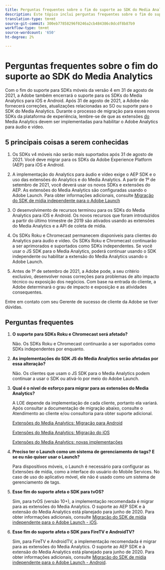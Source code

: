 ```yaml
---
title: Perguntas frequentes sobre o fim do suporte ao SDK do Media Analytics
description: Este tópico inclui perguntas frequentes sobre o fim do suporte para SDKs do Media Analytics.
translation-type: tm+mt
source-git-commit: 300eb77858296f0246a2cb484386c0dcdf8b87b9
workflow-type: tm+mt
source-wordcount: '650'
ht-degree: 2%

---
```



# Perguntas frequentes sobre o fim do suporte ao SDK do Media Analytics

Com o fim do suporte para SDKs móveis da versão 4 em 31 de agosto de 2021, a Adobe também encerrará o suporte para os SDKs do Media Analytics para iOS e Android. Após 31 de agosto de 2021, a Adobe não fornecerá correções, atualizações relacionadas ao SO ou suporte para o SDK do Media Analytics.  Durante o processo de migração para esses novos SDKs da plataforma de experiência, lembre-se de que as extensões [do](https://aep-sdks.gitbook.io/docs/using-mobile-extensions/adobe-media-analytics) Media Analytics devem ser implementadas para habilitar o Adobe Analytics para áudio e vídeo.

## 5 principais coisas a serem conhecidas

1. Os SDKs v4 móveis não serão mais suportados após 31 de agosto de 2021. Você deve migrar para os SDKs da Adobe Experience Platform (AEP) para iOS e Android.

1. A implementação do Analytics para áudio e vídeo exige o AEP SDK e o uso das extensões do Analytics e do Media Analytics. A partir de 1º de setembro de 2021, você deverá usar os novos SDKs e extensões do AEP.  As extensões do Media Analytics são configuradas usando o Adobe Launch.  Para obter informações adicionais, consulte [Migração do SDK de mídia independente para o Adobe Launch](https://docs.adobe.com/content/help/en/media-analytics/using/sdk-implement/sdk-to-launch/sdk-to-launch-migration.html)

1. O desenvolvimento de recursos terminou para os SDKs do Media Analytics para iOS e Android.  Os novos recursos que foram introduzidos a partir do último trimestre de 2019 são ativados usando as extensões do Media Analytics e a API de coleta de mídia.

1. Os SDKs Roku e Chromecast permanecem disponíveis para clientes do Analytics para áudio e vídeo. Os SDKs Roku e Chromecast continuarão a ser aprimorados e suportados como SDKs independentes.  Se você usar o JS SDK para o Media Analytics, poderá continuar usando o SDK independente ou habilitar a extensão do Media Analytics usando o Adobe Launch.

1. Antes de 1º de setembro de 2021, a Adobe pode, a seu critério exclusivo, desenvolver novas correções para problemas de alto impacto técnico ou exposição dos negócios. Com base na entrada do cliente, a Adobe determinará o grau de impacto e exposição e as atividades consequentes.

Entre em contato com seu Gerente de sucesso de cliente da Adobe se tiver dúvidas.

## Perguntas frequentes

1. **O suporte para SDKs Roku e Chromecast será afetado? &#x200B;**

   Não.  Os SDKs Roku e Chromecast continuarão a ser suportados como SDKs independentes por enquanto. &#x200B; &#x200B;
1. **As implementações do SDK JS do Media Analytics serão afetadas por essa alteração? &#x200B;**

   Não.  Os clientes que usam o JS SDK para o Media Analytics podem continuar a usar o SDK ou ativá-lo por meio do Adobe Launch.
&#x200B;
1. **Qual é o nível de esforço para migrar para as extensões do Media Analytics? &#x200B;**

   A LOE depende da implementação de cada cliente, portanto ela variará.  Após consultar a documentação de migração abaixo, consulte o Atendimento ao cliente e/ou consultoria para obter suporte adicional.

   [Extensões do Media Analytics: Migração para Android](https://docs.adobe.com/content/help/en/media-analytics/using/sdk-implement/sdk-to-launch/sdk-to-launch-migration-platforms/sdk-to-launch-migration-android.html)

   [Extensões do Media Analytics: Migração do iOS](https://docs.adobe.com/content/help/en/media-analytics/using/sdk-implement/sdk-to-launch/sdk-to-launch-migration-platforms/sdk-to-launch-migration-ios.html)

   [Extensões do Media Analytics: novas implementações](https://aep-sdks.gitbook.io/docs/using-mobile-extensions/adobe-media-analytics)

1. **Preciso ter o Launch como um sistema de gerenciamento de tags? E se eu não quiser usar o Launch?**

   Para dispositivos móveis, o Launch é necessário para configurar as Extensões de mídia, como a interface do usuário do Mobile Services. No caso de uso do aplicativo móvel, ele não é usado como um sistema de gerenciamento de tags.

1. **Esse fim do suporte afeta o SDK para tvOS?**

   Sim, para tvOS (versão 10+), a implementação recomendada é migrar para as extensões do Media Analytics.  O suporte ao AEP SDK e à extensão do Media Analytics está planejado para junho de 2020.  Para obter informações adicionais, consulte [Migração do SDK de mídia independente para o Adobe Launch - iOS](https://docs.adobe.com/content/help/en/media-analytics/using/sdk-implement/sdk-to-launch/sdk-to-launch-migration-platforms/sdk-to-launch-migration-ios.html).

1. **Esse fim do suporte afeta o SDK para FireTV e AndroidTV? &#x200B;**

   Sim, para FireTV e AndroidTV, a implementação recomendada é migrar para as extensões do Media Analytics.  O suporte ao AEP SDK e à extensão do Media Analytics está planejado para junho de 2020.  Para obter informações adicionais, consulte [Migração do SDK de mídia independente para o Adobe Launch - Android](https://docs.adobe.com/content/help/en/media-analytics/using/sdk-implement/sdk-to-launch/sdk-to-launch-migration-platforms/sdk-to-launch-migration-android.html).
